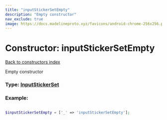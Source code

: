 ```yaml
---
title: "inputStickerSetEmpty"
description: "Empty constructor"
nav_exclude: true
image: https://docs.madelineproto.xyz/favicons/android-chrome-256x256.png
---
```

# Constructor: inputStickerSetEmpty  
[Back to constructors index](/API_docs/constructors/index.html)



Empty constructor




### Type: [InputStickerSet](/API_docs/types/InputStickerSet.html)


### Example:

```php

$inputStickerSetEmpty = ['_' => 'inputStickerSetEmpty'];
```  
